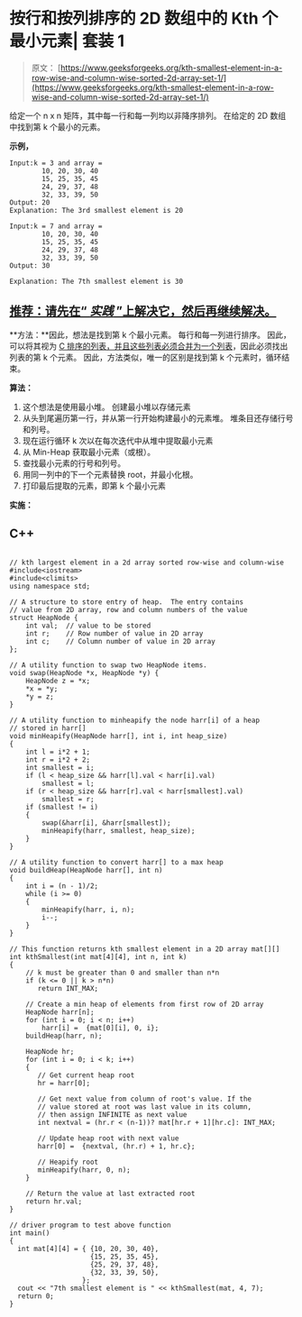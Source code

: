 # 按行和按列排序的 2D 数组中的 Kth 个最小元素| 套装 1

> 原文： [https://www.geeksforgeeks.org/kth-smallest-element-in-a-row-wise-and-column-wise-sorted-2d-array-set-1/](https://www.geeksforgeeks.org/kth-smallest-element-in-a-row-wise-and-column-wise-sorted-2d-array-set-1/)

给定一个 n x n 矩阵，其中每一行和每一列均以非降序排列。 在给定的 2D 数组中找到第 k 个最小的元素。

**示例，**

```
Input:k = 3 and array =
        10, 20, 30, 40
        15, 25, 35, 45
        24, 29, 37, 48
        32, 33, 39, 50 
Output: 20
Explanation: The 3rd smallest element is 20 

Input:k = 7 and array =
        10, 20, 30, 40
        15, 25, 35, 45
        24, 29, 37, 48
        32, 33, 39, 50 
Output: 30

Explanation: The 7th smallest element is 30

```

## [推荐：请先在“ ***<u>实践</u>*** ”上解决它，然后再继续解决。](https://practice.geeksforgeeks.org/problems/kth-element-in-matrix/1)

**方法：**因此，想法是找到第 k 个最小元素。 每行和每一列进行排序。 因此，可以将其视为 [C 排序的列表，并且这些列表必须合并为一个列表](https://www.geeksforgeeks.org/merge-k-sorted-linked-lists-set-2-using-min-heap/)，因此必须找出列表的第 k 个元素。 因此，方法类似，唯一的区别是找到第 k 个元素时，循环结束。

**算法：**

1.  这个想法是使用最小堆。 创建最小堆以存储元素
2.  从头到尾遍历第一行，并从第一行开始构建最小的元素堆。 堆条目还存储行号和列号。
3.  现在运行循环 k 次以在每次迭代中从堆中提取最小元素
4.  从 Min-Heap 获取最小元素（或根）。
5.  查找最小元素的行号和列号。
6.  用同一列中的下一个元素替换 root，并最小化根。
7.  打印最后提取的元素，即第 k 个最小元素

**实施：**

## C++ 

```

// kth largest element in a 2d array sorted row-wise and column-wise 
#include<iostream> 
#include<climits> 
using namespace std; 

// A structure to store entry of heap.  The entry contains 
// value from 2D array, row and column numbers of the value 
struct HeapNode { 
    int val;  // value to be stored 
    int r;    // Row number of value in 2D array 
    int c;    // Column number of value in 2D array 
}; 

// A utility function to swap two HeapNode items. 
void swap(HeapNode *x, HeapNode *y) { 
    HeapNode z = *x; 
    *x = *y; 
    *y = z; 
} 

// A utility function to minheapify the node harr[i] of a heap 
// stored in harr[] 
void minHeapify(HeapNode harr[], int i, int heap_size) 
{ 
    int l = i*2 + 1; 
    int r = i*2 + 2; 
    int smallest = i; 
    if (l < heap_size && harr[l].val < harr[i].val) 
        smallest = l; 
    if (r < heap_size && harr[r].val < harr[smallest].val) 
        smallest = r; 
    if (smallest != i) 
    { 
        swap(&harr[i], &harr[smallest]); 
        minHeapify(harr, smallest, heap_size); 
    } 
} 

// A utility function to convert harr[] to a max heap 
void buildHeap(HeapNode harr[], int n) 
{ 
    int i = (n - 1)/2; 
    while (i >= 0) 
    { 
        minHeapify(harr, i, n); 
        i--; 
    } 
} 

// This function returns kth smallest element in a 2D array mat[][] 
int kthSmallest(int mat[4][4], int n, int k) 
{ 
    // k must be greater than 0 and smaller than n*n 
    if (k <= 0 || k > n*n) 
       return INT_MAX; 

    // Create a min heap of elements from first row of 2D array 
    HeapNode harr[n]; 
    for (int i = 0; i < n; i++) 
        harr[i] =  {mat[0][i], 0, i}; 
    buildHeap(harr, n); 

    HeapNode hr; 
    for (int i = 0; i < k; i++) 
    { 
       // Get current heap root 
       hr = harr[0]; 

       // Get next value from column of root's value. If the 
       // value stored at root was last value in its column, 
       // then assign INFINITE as next value 
       int nextval = (hr.r < (n-1))? mat[hr.r + 1][hr.c]: INT_MAX; 

       // Update heap root with next value 
       harr[0] =  {nextval, (hr.r) + 1, hr.c}; 

       // Heapify root 
       minHeapify(harr, 0, n); 
    } 

    // Return the value at last extracted root 
    return hr.val; 
} 

// driver program to test above function 
int main() 
{ 
  int mat[4][4] = { {10, 20, 30, 40}, 
                    {15, 25, 35, 45}, 
                    {25, 29, 37, 48}, 
                    {32, 33, 39, 50}, 
                  }; 
  cout << "7th smallest element is " << kthSmallest(mat, 4, 7); 
  return 0; 
} 

```